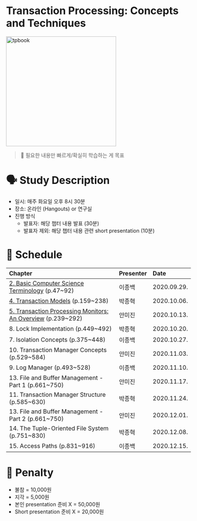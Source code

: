 # Transaction Processing: Concepts and Techniques

<img src="https://images-na.ssl-images-amazon.com/images/I/41AFnKr8uPL._SX407_BO1,204,203,200_.jpg" alt="tpbook" width="300"/>

> :pushpin: 필요한 내용만 빠르게/확실히 학습하는 게 목표

# 🗣️ Study Description

- 일시: 매주 화요일 오후 8시 30분
- 장소: 온라인 (Hangouts) or 연구실
- 진행 방식
    - 발표자: 해당 챕터 내용 발표 (30분)
    - 발표자 제외: 해당 챕터 내용 관련 short presentation (10분)

# 📜 Schedule

| Chapter | Presenter | Date |
| :------ | :-------- | :--- |
| [2. Basic Computer Science Terminology](chapter2) (p.47~92) | 이종백 | 2020.09.29. |
| [4. Transaction Models](chapter4) (p.159~238)               | 박종혁 | 2020.10.06. |
| [5. Transaction Processing Monitors: An Overview](chapter5) (p.239~292) | 안미진 | 2020.10.13. |
| 8. Lock Implementation (p.449~492)                          | 박종혁 | 2020.10.20. |
| 7. Isolation Concepts (p.375~448)                           | 이종백 | 2020.10.27. |
| 10. Transaction Manager Concepts (p.529~584)                | 안미진 | 2020.11.03. |
| 9. Log Manager (p.493~528)                                  | 이종백 | 2020.11.10. |
| 13. File and Buffer Management - Part 1 (p.661~750)         | 안미진 | 2020.11.17. |
| 11. Transaction Manager Structure (p.585~630)               | 박종혁 | 2020.11.24. |
| 13. File and Buffer Management - Part 2 (p.661~750)         | 안미진 | 2020.12.01. |
| 14. The Tuple-Oriented File System (p.751~830)              | 박종혁 | 2020.12.08. |
| 15. Access Paths (p.831~916)                                | 이종백 | 2020.12.15. |

# 💸 Penalty

- 불참 = 10,000원
- 지각 = 5,000원
- 본인 presentation 준비 X = 50,000원
- Short presentation 준비 X = 20,000원
